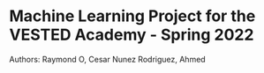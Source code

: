 
# Machine Learning Project for the VESTED Academy - Spring 2022

Authors: Raymond O, Cesar Nunez Rodriguez, Ahmed
